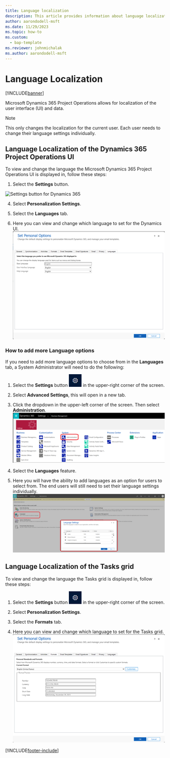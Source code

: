 ```yaml
---
title: Language localization
description: This article provides information about language localization in Dynamics 365 Project Operations.
author: aarondodell-msft
ms.date: 11/29/2023
ms.topic: how-to
ms.custom: 
  - bap-template
ms.reviewer: johnmichalak
ms.author: aarondodell-msft
---
```


# Language Localization

[!INCLUDE[banner](../includes/banner.md)]

Microsoft Dynamics 365 Project Operations allows for localization of the user interface (UI) and data.

> [!NOTE]
> This only changes the localization for the current user. Each user needs to change their language settings individually.

## Language Localization of the Dynamics 365 Project Operations UI

To view and change the language the Microsoft Dynamics 365 Project Operations UI is displayed in, follow these steps:

1. Select the **Settings** button.

  ![Settings button for Dynamics 365](../media/settings-button.png)

4. Select **Personalization Settings**.

5. Select the **Languages** tab.

6. Here you can view and change which language to set for the Dynamics UI.
![Personalization Settings Languages tab for Dynamics 365](media/personalization-settings-languages-tab.png)

### How to add more Language options
If you need to add more language options to choose from in the **Languages** tab, a System Administrator will need to do the following:

1. Select the **Settings** button ![Settings button for Dynamics 365](media/settings-button.png) in the upper-right corner of the screen.

2. Select **Advanced Settings**, this will open in a new tab.

3. Click the dropdown in the upper-left corner of the screen. Then select **Administration**.
![Advanced Settings Dropdown Administration](media/advanced-settings-dropdown-administration.png)

4. Select the **Languages** feature.

5. Here you will have the ability to add languages as an option for users to select from. The end users will still need to set their language settings individually.
![Languages Settings for Dynamics 365](media/advanced-settings-language-settings.png)

## Language Localization of the Tasks grid
To view and change the language the Tasks grid is displayed in, follow these steps:

1. Select the **Settings** button ![Settings button for Dynamics 365](media/settings-button.png) in the upper-right corner of the screen.

2. Select **Personalization Settings**.

3. Select the **Formats** tab.

4. Here you can view and change which language to set for the Tasks grid.
![Personalization Settings Formats tab for Dynamics 365](media/personalization-settings-formats-tab.png)

[!INCLUDE[footer-include](../includes/footer-banner.md)]
